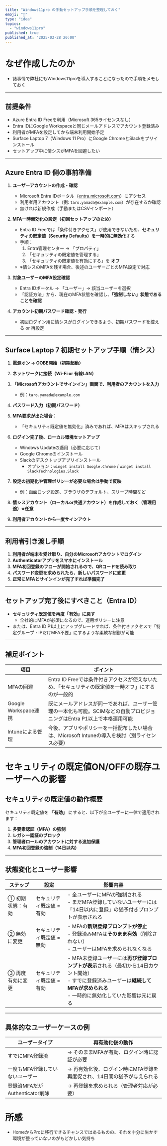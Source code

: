 ```yaml
---
title: "Windows11pro の手動セットアップ手順を整理しておく"
emoji: "🦆"
type: "idea"
topics:
  - "windows11pro"
published: true
published_at: "2025-03-28 20:00"
---
```


# なぜ作成したのか
- 諸事情で弊社にもWindows11proを導入することになったので手順をメモしておく

---

## 前提条件

- Azure Entra ID Freeを利用（Microsoft 365ライセンスなし）
- Entra IDにGoogle Workspaceと同じメールアドレスでアカウント登録済み
- 利用者がMFAを設定してから端末利用開始予定
- Surface Laptop 7（Windows 11 Pro）にGoogle ChromeとSlackをプリインストール
- セットアップ中に情シスがMFAを回避したい

---

## Azure Entra ID 側の事前準備

1. **ユーザーアカウントの作成・確認**
   - Microsoft Entra IDポータル（[entra.microsoft.com](https://entra.microsoft.com)）にアクセス
   - 利用者用アカウント（例: `taro.yamada@example.com`）が存在するか確認
   - 無ければ新規作成（手動またはCSVインポート）

2. **MFA一時無効化の設定（初回セットアップのため）**
   - Entra ID Freeでは「条件付きアクセス」が使用できないため、**セキュリティの既定値（Security Defaults）を一時的に無効化**する
   - 手順：
     1. Entra管理センター → 「プロパティ」
     2. 「セキュリティの既定値を管理する」
     3. 「セキュリティの既定値を有効にする」を **オフ**
   - ※情シスのMFAを残す場合、後述のユーザーごとのMFA設定で対応

3. **対象ユーザーのMFA設定確認**
   - Entra IDポータル → 「ユーザー」→ 該当ユーザーを選択
   - 「認証方法」から、現在のMFA状態を確認し、**「強制しない」状態であることを確認**

4. **アカウント初期パスワード確認・発行**
   - 初回ログイン用に情シスがログインできるよう、初期パスワードを控える or 再設定

---

## Surface Laptop 7 初期セットアップ手順（情シス）

1. **電源オン → OOBE開始（初期起動）**
2. **ネットワークに接続（Wi-Fi or 有線LAN）**
3. **「Microsoftアカウントでサインイン」画面で、利用者のアカウントを入力**
   - 例：`taro.yamada@example.com`
4. **パスワード入力（初期パスワード）**
5. **MFA要求が出た場合：**
   - 「セキュリティ既定値を無効化」済みであれば、MFAはスキップされる
6. **ログイン完了後、ローカル環境セットアップ**
   - Windows Updateの適用（必要に応じて）
   - Google Chromeのインストール
   - Slackのデスクトップアプリインストール
     - オプション：`winget install Google.Chrome` / `winget install SlackTechnologies.Slack`

7. **設定の初期化や管理ポリシーが必要な場合は手動で反映**
   - 例：画面ロック設定、ブラウザのデフォルト、スリープ時間など

8. **情シスアカウント（ローカルor共通アカウント）を作成しておく（管理用途）※任意**

9. **利用者アカウントから一度サインアウト**

---

## 利用者引き渡し手順

1. **利用者が端末を受け取り、自分のMicrosoftアカウントでログイン**
2. **Authenticatorアプリをスマホにインストール**
3. **MFA初回登録のフローが開始されるので、QRコードを読み取り**
4. **パスワード変更を求められたら、新しいパスワードに変更**
5. **正常にMFAとサインインが完了すれば準備完了**

---

## セットアップ完了後にすべきこと（Entra ID）

- **セキュリティ既定値を再度「有効」に戻す**
  - 全社的にMFAが必須になるので、運用ポリシーに注意
- または、Entra ID P1以上にアップグレードすれば、条件付きアクセスで「特定グループ・IPだけMFA不要」にするような柔軟な制御が可能

---

## 補足ポイント

| 項目 | ポイント |
|------|----------|
| MFAの回避 | Entra ID Freeでは条件付きアクセスが使えないため、「セキュリティの既定値を一時オフ」にするのが一般的 |
| Google Workspace連携 | 既にメールアドレスが同一であれば、ユーザー管理の一本化も可能。SCIMなどの自動プロビジョニングはEntra P1以上で本格運用可能 |
| Intuneによる管理 | 今後、アプリやポリシーを一括配布したい場合は、Microsoft Intuneの導入を検討（別ライセンス必要） |

# セキュリティの既定値ON/OFFの既存ユーザーへの影響

## セキュリティの既定値の動作概要

セキュリティ既定値を **「有効」** にすると、以下が全ユーザーに一律で適用されます：

1. **多要素認証（MFA）の強制**
2. **レガシー認証のブロック**
3. **管理者ロールのアカウントに対する追加保護**
4. **MFA初回登録の強制（14日以内）**

---

## 状態変化とユーザー影響

| ステップ | 設定 | 影響内容 |
|---------|------|----------|
| ① 初期状態：有効 | セキュリティ既定値 = 有効 | - 全ユーザーにMFAが強制される<br>- まだMFA登録していないユーザーには「14日以内に登録」の猶予付きプロンプトが表示される |
| ② 無効に変更 | セキュリティ既定値 = 無効 | - MFAの**新規登録プロンプトが停止**<br>- 登録済みMFAは**そのまま有効**（削除されない）<br>- ユーザーはMFAを求められなくなる |
| ③ 再度有効に変更 | セキュリティ既定値 = 有効 | - MFA未登録ユーザーには**再び登録プロンプトが表示**される（最初から14日カウント開始）<br>- すでに登録済みユーザーは**継続してMFAが求められる**<br>- 一時的に無効化していた影響は元に戻る |

---

## 具体的なユーザーケースの例

| ユーザータイプ | 再有効化後の動作 |
|----------------|-------------------|
| すでにMFA登録済 | → そのままMFAが有効、ログイン時に認証が必要 |
| 一度もMFA登録していないユーザー | → 再有効化後、ログイン時にMFA登録を再度促され、14日間の猶予が与えられる |
| 登録済MFAだがAuthenticator削除 | → 再登録を求められる（管理者対応が必要） |

# 所感
- HomeからProに移行できるチャンスではあるものの、それを十分に生かす環境が整っていないのがもどかしい気持ち